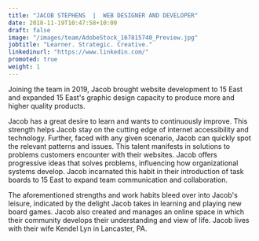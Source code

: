 ```yaml
---
title: "JACOB STEPHENS  |  WEB DESIGNER AND DEVELOPER"
date: 2018-11-19T10:47:58+10:00
draft: false
image: "/images/team/AdobeStock_167815740_Preview.jpg"
jobtitle: "Learner. Strategic. Creative."
linkedinurl: "https://www.linkedin.com/"
promoted: true
weight: 1
---
```


Joining the team in 2019, Jacob brought website development to 15 East and expanded 15 East's graphic design capacity to produce more and higher quality products.

Jacob has a great desire to learn and wants to continuously improve. This strength helps Jacob stay on the cutting edge of internet accessibility and technology. Further, faced with any given scenario, Jacob can quickly spot the relevant patterns and issues. This talent manifests in solutions to problems customers encounter with their websites. Jacob offers progressive ideas that solves problems, influencing how organizational systems develop. Jacob incarnated this habit in their introduction of task boards to 15 East to expand team communication and collaboration.

The aforementioned strengths and work habits bleed over into Jacob's leisure, indicated by the delight Jacob takes in learning and playing new board games. Jacob also created and manages an online space in which their community develops their understanding and view of life. Jacob lives with their wife Kendel Lyn in Lancaster, PA.